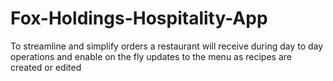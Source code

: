 # Fox-Holdings-Hospitality-App
To streamline and simplify orders a restaurant will receive during day to day operations and enable on the fly updates to the menu as recipes are created or edited
